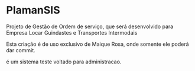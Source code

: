 PlamanSIS
=========

Projeto de Gestão de Ordem de serviço, que será desenvolvido para Empresa Locar Guindastes e Transportes Intermodais

Esta criação é de uso exclusivo de Maique Rosa, onde somente ele poderá dar commit.

é um sistema teste voltado para administracao.
